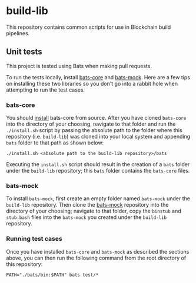 # build-lib

This repository contains common scripts for use in Blockchain build pipelines.

## Unit tests

This project is tested using Bats when making pull requests.

To run the tests locally, install [bats-core](https://github.com/bats-core/bats-core) and [bats-mock](https://github.com/jasonkarns/bats-mock). Here are a few tips on installing these two libraries so you don't go into a rabbit hole when attempting to run the test cases.

### bats-core

You should [install](https://github.com/bats-core/bats-core#installing-bats-from-source) bats-core from source. After you have cloned `bats-core` into the directory of your choosing, navigate to that folder and run the `./install.sh` script by passing the absolute path to the folder where this repository (i.e. `build-lib`) was cloned into your local system and appending `bats` folder to that path as shown below:

```
./install.sh <absolute path to the build-lib repository>/bats
```

Executing the `install.sh` script should result in the creation of a `bats` folder under the `build-lib` repository; this `bats` folder contains the `bats-core` files.

### bats-mock
To install `bats-mock`, first create an empty folder named `bats-mock` under the `build-lib` repository. Then clone the [bats-mock](https://github.com/jasonkarns/bats-mock) repository into the directory of your choosing; navigate to that folder, copy the `binstub` and `stub.bash` files into the `bats-mock` you created under the `build-lib` repository.

### Running test cases
Once you have installed `bats-core` and `bats-mock` as described the sections above, you can then run the following command from the root directory of this repository:

```
PATH="./bats/bin:$PATH" bats test/*
```
